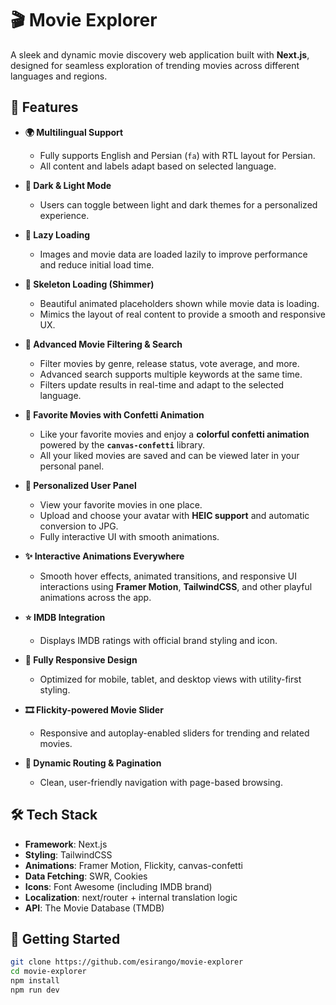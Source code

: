 # 🎬 Movie Explorer

A sleek and dynamic movie discovery web application built with **Next.js**, designed for seamless exploration of trending movies across different languages and regions.

## 🌟 Features

-   **🌍 Multilingual Support**

    -   Fully supports English and Persian (`fa`) with RTL layout for Persian.
    -   All content and labels adapt based on selected language.

-   **🎨 Dark & Light Mode**

    -   Users can toggle between light and dark themes for a personalized experience.

-   **🚀 Lazy Loading**

    -   Images and movie data are loaded lazily to improve performance and reduce initial load time.

-   **💫 Skeleton Loading (Shimmer)**

    -   Beautiful animated placeholders shown while movie data is loading.
    -   Mimics the layout of real content to provide a smooth and responsive UX.

-   **🎯 Advanced Movie Filtering & Search**

    -   Filter movies by genre, release status, vote average, and more.
    -   Advanced search supports multiple keywords at the same time.
    -   Filters update results in real-time and adapt to the selected language.

-   **💖 Favorite Movies with Confetti Animation**

    -   Like your favorite movies and enjoy a **colorful confetti animation** powered by the **`canvas-confetti`** library.
    -   All your liked movies are saved and can be viewed later in your personal panel.

-   **👤 Personalized User Panel**

    -   View your favorite movies in one place.
    -   Upload and choose your avatar with **HEIC support** and automatic conversion to JPG.
    -   Fully interactive UI with smooth animations.

-   **✨ Interactive Animations Everywhere**

    -   Smooth hover effects, animated transitions, and responsive UI interactions using **Framer Motion**, **TailwindCSS**, and other playful animations across the app.

-   **⭐ IMDB Integration**

    -   Displays IMDB ratings with official brand styling and icon.

-   **📱 Fully Responsive Design**

    -   Optimized for mobile, tablet, and desktop views with utility-first styling.

-   **🎞️ Flickity-powered Movie Slider**

    -   Responsive and autoplay-enabled sliders for trending and related movies.

-   **🔁 Dynamic Routing & Pagination**
    -   Clean, user-friendly navigation with page-based browsing.

## 🛠️ Tech Stack

-   **Framework**: Next.js
-   **Styling**: TailwindCSS
-   **Animations**: Framer Motion, Flickity, canvas-confetti
-   **Data Fetching**: SWR, Cookies
-   **Icons**: Font Awesome (including IMDB brand)
-   **Localization**: next/router + internal translation logic
-   **API**: The Movie Database (TMDB)

## 🚀 Getting Started

```bash
git clone https://github.com/esirango/movie-explorer
cd movie-explorer
npm install
npm run dev
```
